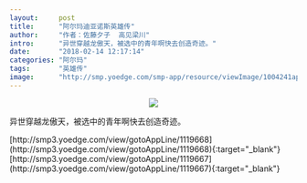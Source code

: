 ```yaml
---
layout:     post
title:      "阿尔玛迪亚诺斯英雄传"
author:     "作者：佐藤夕子  高见梁川"
intro:      "异世穿越龙傲天，被选中的青年啊快去创造奇迹。"
date:       "2018-02-14 12:17:14"
categories: "阿尔玛"
tags:       "英雄传"
image:      "http://smp.yoedge.com/smp-app/resource/viewImage/1004241appline.png"
---
```

<div style="text-align: center">
<p><img src="http://smp.yoedge.com/smp-app/resource/viewImage/1004241appline.png"/></p>
</div>
<p class="post-meta">
<span>异世穿越龙傲天，被选中的青年啊快去创造奇迹。</span>
</p>
[http://smp3.yoedge.com/view/gotoAppLine/1119668](http://smp3.yoedge.com/view/gotoAppLine/1119668){:target="_blank"}
[http://smp3.yoedge.com/view/gotoAppLine/1119667](http://smp3.yoedge.com/view/gotoAppLine/1119667){:target="_blank"}


